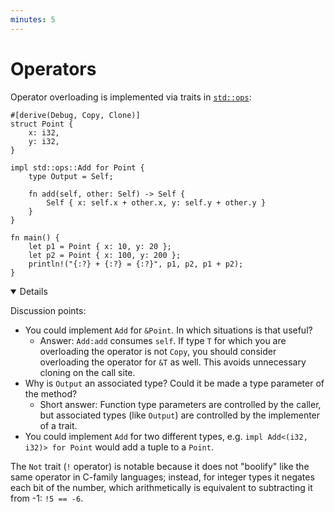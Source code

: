 ```yaml
---
minutes: 5
---
```


# Operators

Operator overloading is implemented via traits in [`std::ops`][1]:

```rust,editable
#[derive(Debug, Copy, Clone)]
struct Point {
    x: i32,
    y: i32,
}

impl std::ops::Add for Point {
    type Output = Self;

    fn add(self, other: Self) -> Self {
        Self { x: self.x + other.x, y: self.y + other.y }
    }
}

fn main() {
    let p1 = Point { x: 10, y: 20 };
    let p2 = Point { x: 100, y: 200 };
    println!("{:?} + {:?} = {:?}", p1, p2, p1 + p2);
}
```

<details open="true">

Discussion points:

- You could implement `Add` for `&Point`. In which situations is that useful?
  - Answer: `Add:add` consumes `self`. If type `T` for which you are overloading
    the operator is not `Copy`, you should consider overloading the operator for
    `&T` as well. This avoids unnecessary cloning on the call site.
- Why is `Output` an associated type? Could it be made a type parameter of the
  method?
  - Short answer: Function type parameters are controlled by the caller, but
    associated types (like `Output`) are controlled by the implementer of a
    trait.
- You could implement `Add` for two different types, e.g.
  `impl Add<(i32, i32)> for Point` would add a tuple to a `Point`.

The `Not` trait (`!` operator) is notable because it does not "boolify" like the
same operator in C-family languages; instead, for integer types it negates each
bit of the number, which arithmetically is equivalent to subtracting it from -1:
`!5 == -6`.

</details>

[1]: https://doc.rust-lang.org/std/ops/index.html
